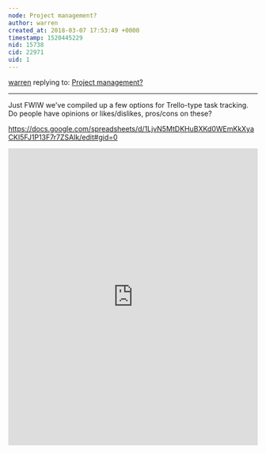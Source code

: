 ```yaml
---
node: Project management?
author: warren
created_at: 2018-03-07 17:53:49 +0000
timestamp: 1520445229
nid: 15738
cid: 22971
uid: 1
---
```




[warren](../profile/warren) replying to: [Project management?](../notes/liz/02-14-2018/project-management)

----
Just FWIW we've compiled up a few options for Trello-type task tracking. Do people have opinions or likes/dislikes, pros/cons on these? 

https://docs.google.com/spreadsheets/d/1LjvN5MtDKHuBXKd0WEmKkXyaCKI5FJ1P13F7r7ZSAIk/edit#gid=0

<iframe frameborder='0' width="100%" height="600px" src="https://docs.google.com/spreadsheets/d/e/2PACX-1vTsps6i7ecgG6Rf5ljVkvYZ3DYKbn5jL7jTJdEWejf_LYeXcuUVtcHnuz6CJCWBBhS25CecbIvp8XVk/pubhtml?gid=0&amp;single=true&amp;widget=true&amp;headers=false"></iframe>
